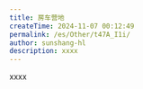```yaml
---
title: 房车营地
createTime: 2024-11-07 00:12:49
permalink: /es/Other/t47A_I1i/
author: sunshang-hl
description: xxxx
---
```


xxxx